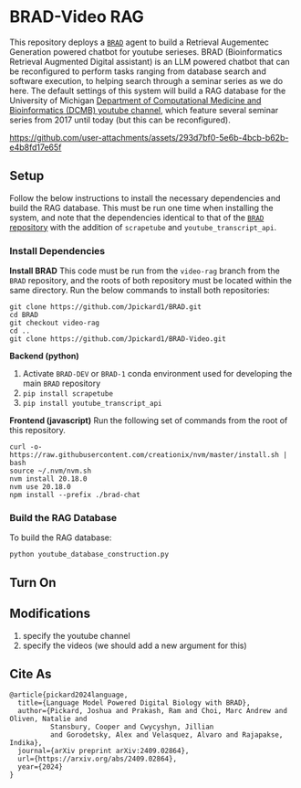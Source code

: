 # BRAD-Video RAG
This repository deploys a [`BRAD`](https://github.com/Jpickard1/BRAD) agent to build a Retrieval Augementec Generation powered chatbot for youtube serieses. BRAD (Bioinformatics Retrieval Augmented Digital assistant) is an LLM powered chatbot that can be reconfigured to perform tasks ranging from database search and software execution, to helping search through a seminar series as we do here. The default settings of this system will build a RAG database for the University of Michigan [Department of Computational Medicine and Bioinformatics (DCMB) youtube channel](https://www.youtube.com/@universityofmichigancomput8877/featured), which feature several seminar series from 2017 until today (but this can be reconfigured).


https://github.com/user-attachments/assets/293d7bf0-5e6b-4bcb-b62b-e4b8fd17e65f



## Setup
Follow the below instructions to install the necessary dependencies and build the RAG database. This must be run one time when installing the system, and note that the dependencies identical to that of the [`BRAD` repository](https://github.com/Jpickard1/BRAD) with the addition of `scrapetube` and `youtube_transcript_api`.

### Install Dependencies

**Install BRAD**
This code must be run from the `video-rag` branch from the `BRAD` repository, and the roots of both repository must be located within the same directory. Run the below commands to install both repositories:
```
git clone https://github.com/Jpickard1/BRAD.git
cd BRAD
git checkout video-rag
cd ..
git clone https://github.com/Jpickard1/BRAD-Video.git
```

**Backend (python)**
1. Activate `BRAD-DEV` or `BRAD-1` conda environment used for developing the main `BRAD` repository
2. `pip install scrapetube`
3. `pip install youtube_transcript_api`

**Frontend (javascript)**
Run the following set of commands from the root of this repository.
```
curl -o- https://raw.githubusercontent.com/creationix/nvm/master/install.sh | bash
source ~/.nvm/nvm.sh
nvm install 20.18.0
nvm use 20.18.0
npm install --prefix ./brad-chat
```

### Build the RAG Database

To build the RAG database:
```
python youtube_database_construction.py
```

## Turn On

## Modifications

1. specify the youtube channel
2. specify the videos (we should add a new argument for this)

## Cite As
```
@article{pickard2024language,
  title={Language Model Powered Digital Biology with BRAD},
  author={Pickard, Joshua and Prakash, Ram and Choi, Marc Andrew and Oliven, Natalie and
          Stansbury, Cooper and Cwycyshyn, Jillian
          and Gorodetsky, Alex and Velasquez, Alvaro and Rajapakse, Indika},
  journal={arXiv preprint arXiv:2409.02864},
  url={https://arxiv.org/abs/2409.02864},
  year={2024}
}
```
